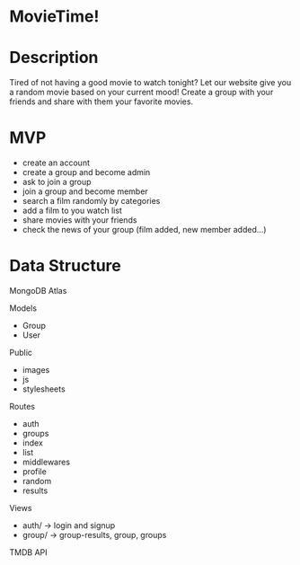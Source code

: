 # MovieTime!

# Description
Tired of not having a good movie to watch tonight? Let our website give you a random movie based on your current mood!
Create a group with your friends and share with them your favorite movies.

# MVP
- create an account
- create a group and become admin
- ask to join a group
- join a group and become member
- search a film randomly by categories
- add a film to you watch list
- share movies with your friends
- check the news of your group (film added, new member added...)

# Data Structure

MongoDB Atlas

Models
- Group
- User

Public
- images
- js
- stylesheets

Routes
- auth
- groups
- index
- list
- middlewares
- profile
- random
- results

Views
- auth/ -> login and signup
- group/ -> group-results, group, groups

TMDB API
